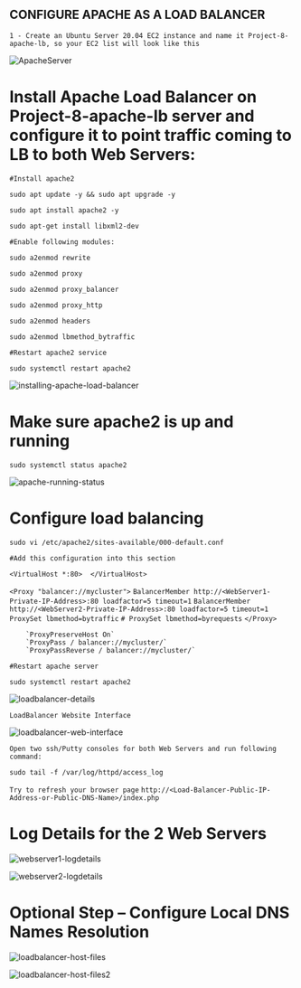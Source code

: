 ## CONFIGURE APACHE AS A LOAD BALANCER

`1 - Create an Ubuntu Server 20.04 EC2 instance and name it Project-8-apache-lb, so your EC2 list will look like this`

![ApacheServer](./Images/ApacheServer.png)

# Install Apache Load Balancer on Project-8-apache-lb server and configure it to point traffic coming to LB to both Web Servers:

`#Install apache2`

`sudo apt update -y && sudo apt upgrade -y`

`sudo apt install apache2 -y`

`sudo apt-get install libxml2-dev`

`#Enable following modules:`

`sudo a2enmod rewrite`

`sudo a2enmod proxy`

`sudo a2enmod proxy_balancer`

`sudo a2enmod proxy_http`

`sudo a2enmod headers`

`sudo a2enmod lbmethod_bytraffic`

`#Restart apache2 service`

`sudo systemctl restart apache2`

![installing-apache-load-balancer](./Images/installing-apache-load-balancer.png)

# Make sure apache2 is up and running

`sudo systemctl status apache2`

![apache-running-status](./Images/apache-running-status.png)

# Configure load balancing

`sudo vi /etc/apache2/sites-available/000-default.conf`

`#Add this configuration into this section` 

`<VirtualHost *:80>  </VirtualHost>`

`<Proxy "balancer://mycluster">`
               `BalancerMember http://<WebServer1-Private-IP-Address>:80 loadfactor=5 timeout=1`
               `BalancerMember http://<WebServer2-Private-IP-Address>:80 loadfactor=5 timeout=1`
               `ProxySet lbmethod=bytraffic`
               `# ProxySet lbmethod=byrequests`
        `</Proxy>`

        `ProxyPreserveHost On`
        `ProxyPass / balancer://mycluster/`
        `ProxyPassReverse / balancer://mycluster/`

`#Restart apache server`

`sudo systemctl restart apache2`

![loadbalancer-details](./Images/loadbalancer-details.png)

`LoadBalancer Website Interface`

![loadbalancer-web-interface](./Images/loadbalancer-web-interface.png)

`Open two ssh/Putty consoles for both Web Servers and run following command:`

`sudo tail -f /var/log/httpd/access_log`

`Try to refresh your browser page` `http://<Load-Balancer-Public-IP-Address-or-Public-DNS-Name>/index.php` 

# Log Details for the 2 Web Servers

![webserver1-logdetails](./Images/webserver1-logdetails.png)

![webserver2-logdetails](./Images/webserver2-logdetails.png)

# Optional Step – Configure Local DNS Names Resolution

![loadbalancer-host-files](./Images/loadbalancer-host-files.png)

![loadbalancer-host-files2](./Images/loadbalancer-host-files2.png)